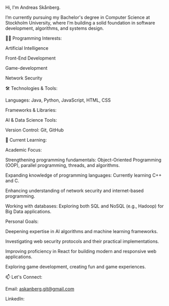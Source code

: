 Hi, I'm Andreas Skånberg.

I’m currently pursuing my Bachelor's degree in Computer Science at Stockholm University, where I’m building a solid foundation in software development, algorithms, and systems design.


👨‍💻 Programming Interests:

Artificial Intelligence

Front-End Development

Game-development

Network Security


🛠️ Technologies & Tools:

Languages: Java, Python, JavaScript, HTML, CSS

Frameworks & Libraries: 

AI & Data Science Tools:

Version Control: Git, GitHub


🌱 Current Learning:

Academic Focus:

Strengthening programming fundamentals: Object-Oriented Programming (OOP), parallel programming, threads, and algorithms.

Expanding knowledge of programming languages: Currently learning C++ and C.

Enhancing understanding of network security and internet-based programming.

Working with databases: Exploring both SQL and NoSQL (e.g., Hadoop) for Big Data applications.

Personal Goals:

Deepening expertise in AI algorithms and machine learning frameworks.

Investigating web security protocols and their practical implementations.

Improving proficiency in React for building modern and responsive web applications.

Exploring game development, creating fun and game experiences.


📫 Let's Connect:

Email: askanberg.git@gmail.com

LinkedIn: 

<!---
Askanberg/Askanberg is a ✨ special ✨ repository because its `README.md` (this file) appears on your GitHub profile.
You can click the Preview link to take a look at your changes.
--->

